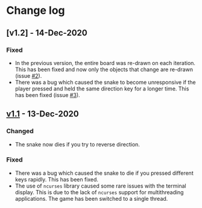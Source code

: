 # Change log

## [v1.2] - 14-Dec-2020

### Fixed
- In the previous version, the entire board was re-drawn on each iteration. This has been fixed and now only the objects that change are re-drawn (issue [#2]).
- There was a bug which caused the snake to become unresponsive if the player pressed and held the same direction key for a longer time. This has been fixed (issue [#3]).

## [v1.1] - 13-Dec-2020

### Changed

- The snake now dies if you try to reverse direction.

### Fixed

- There was a bug which caused the snake to die if you pressed different keys rapidly. This has been fixed.
- The use of `ncurses` library caused some rare issues with the terminal display. This is due to the lack of `ncurses` support for multithreading applications. The game has been switched to a single thread.

[#2]: https://github.com/darkwood101/snake_game/issues/2
[#3]: https://github.com/darkwood101/snake_game/issues/3
[v1.1]: https://github.com/darkwood101/snake_game/releases/tag/v1.1
